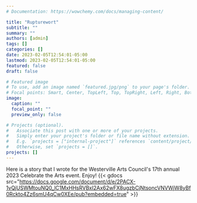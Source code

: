 ```yaml
---
# Documentation: https://wowchemy.com/docs/managing-content/

title: "Rupturewort"
subtitle: ""
summary: ""
authors: [admin]
tags: []
categories: []
date: 2023-02-05T12:54:01-05:00
lastmod: 2023-02-05T12:54:01-05:00
featured: false
draft: false

# Featured image
# To use, add an image named `featured.jpg/png` to your page's folder.
# Focal points: Smart, Center, TopLeft, Top, TopRight, Left, Right, BottomLeft, Bottom, BottomRight.
image:
  caption: ""
  focal_point: ""
  preview_only: false

# Projects (optional).
#   Associate this post with one or more of your projects.
#   Simply enter your project's folder or file name without extension.
#   E.g. `projects = ["internal-project"]` references `content/project/deep-learning/index.md`.
#   Otherwise, set `projects = []`.
projects: []
---
```


Here is a story that I wrote for the Westerville Arts Council's 17th annual 2023 Celebrate the Arts event. Enjoy!
{{< gdocs src="https://docs.google.com/document/d/e/2PACX-1vQjUSWMtouNQ0_lC1MxHHsRVBxI2Ax62wFX8ugzbCjNtsoncVNVWjW8yBf0Rckto4Zz6smU4qCw0XEe/pub?embedded=true" >}}